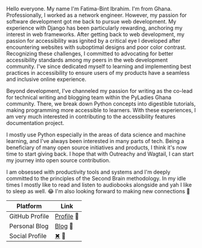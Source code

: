 Hello everyone.
My name I'm Fatima-Bint Ibrahim. I'm from Ghana. Professionally, I worked as a network engineer. However, my passion for software development got me back to pursue web development. My experience with Django has been particularly rewarding, anchoring my interest in web frameworks. After getting back to web development, my passion for accessibility was ignited by a critical eye I developed after encountering websites with suboptimal designs and poor color contrast. Recognizing these challenges, I committed to advocating for better accessibility standards among my peers in the web development community. I've since dedicated myself to learning and implementing best practices in accessibility to ensure users of my products have a seamless and inclusive online experience.

Beyond development, I've channeled my passion for writing as the co-lead for technical writing and blogging team within the PyLadies Ghana community. There, we break down Python concepts into digestible tutorials, making programming more accessible to learners. With these experiences, I am very much interested in contributing to the accessibility features documentation project.

I mostly use Python especially in the areas of data science and machine learning, and I've always been interested in many parts of tech. Being a beneficiary of many open source initiatives and products, I think it's now time to start giving back. I hope that with Outreachy and Wagtail, I can start my journey into open source contribution.

I am obsessed with productivity tools and systems and I'm deeply committed to the principles of the Second Brain methodology. In my idle times I mostly like to read and listen to audiobooks alongside and yah I like to sleep as well. 😂
I'm also looking forward to making new connections 🥳

| Platform                 | Link                                         |
|--------------------------|----------------------------------------------|
| GitHub Profile           | [Profile](https://github.com/Fatima-Bint) 🚀 |
| Personal Blog            | [Blog](https://fatimabint.hashnode.dev/)  📝 |
| Social Profile           | [✖](https://twitter.com/FateemahZahrah4)  💃 |

